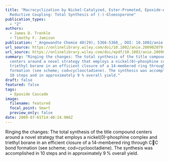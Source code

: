 ```yaml
---
title: "Macrocyclization by Nickel-Catalyzed, Ester-Promoted, Epoxide-Alkyne
  Reductive Coupling: Total Synthesis of (-)-Gloeosporone"
publication_types:
  - "2"
authors:
  - James D. Trenkle
  - Timothy F. Jamison
publication: "_Angewandte Chemie 48(29), 5366-5368_, DOI: 10.1002/anie.200902079" 
url_source: https://onlinelibrary.wiley.com/doi/10.1002/anie.200902079
url_source: https://onlinelibrary.wiley.com/doi/epdf/10.1002/anie.200902079
summary: "Ringing the changes: The total synthesis of the title compound
  centers around a novel strategy that employs a nickel(0)–phosphine complex and
  triethyl borane in an efficient closure of a 14-membered ring through CC bond
  formation (see scheme; cod=cyclooctadiene). The synthesis was accomplished in
  10 steps and in approximately 9 % overall yield."
draft: false
featured: false
tags:
  - Epoxide Cascade
image:
  filename: featured
  focal_point: Smart
  preview_only: false
date: 2009-07-01T14:40:24.986Z
---
```

  Ringing the changes: The total synthesis of the title compound centers around a novel strategy that employs a nickel(0)–phosphine complex and triethyl borane in an efficient closure of a 14-membered ring through CC bond formation (see scheme; cod=cyclooctadiene). The synthesis was accomplished in 10 steps and in approximately 9 % overall yield.
